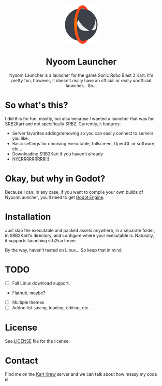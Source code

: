<div align="center">

<img alt="icon" src="icon.png" width="128">

# Nyoom Launcher

Nyoom Launcher is a launcher for the game Sonic Robo Blast 2 Kart. It's pretty fun,
however, it doesn't really have an official or really unofficial launcher... So...

</div>

# So what's this?

I did this for fun, mostly, but also because I wanted a launcher that was for SRB2Kart
and not specifically SRB2. Currently, it features:
- Server favorites adding/removing so you can easily connect to servers you like.
- Basic settings for choosing executable, fullscreen, OpenGL or software, etc...
- Downloading SRB2Kart if you haven't already
- NYERRRRRRRRR!!!

# Okay, but why in Godot?
Because I can. In any case, if you want to compile your own builds of NyoomLauncher, you'll need to get [Godot Engine](https://godotengine.org/).

# Installation
Just slap the executable and packed assets anywhere, in a separate folder, in SRB2Kart's directory, and configure where your executable is. Naturally, it supports launching srb2kart-moe.

By the way, haven't tested on Linux... So keep that in mind.

# TODO
- [ ] Full Linux download support.
 - Flathub, maybe?
- [ ] Multiple themes
- [ ] Addon list saving, loading, editing, etc... 

# License
See [LICENSE](LICENSE) file for the license.

# Contact
Find me on the [Kart Krew](https://discord.gg/CgQbfSeHp9) server and we can talk about how messy my code is.
